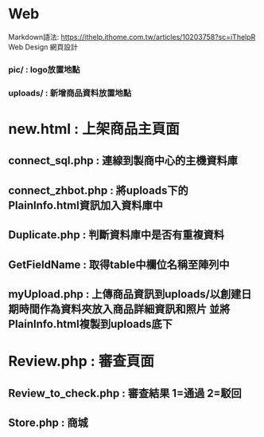 # Web
Markdown語法: https://ithelp.ithome.com.tw/articles/10203758?sc=iThelpR
Web Design 網頁設計
### pic/ : logo放置地點
### uploads/ : 新增商品資料放置地點
# new.html : 上架商品主頁面
## connect_sql.php : 連線到製商中心的主機資料庫
## connect_zhbot.php : 將uploads下的PlainInfo.html資訊加入資料庫中
## Duplicate.php : 判斷資料庫中是否有重複資料
## GetFieldName : 取得table中欄位名稱至陣列中
## myUpload.php : 上傳商品資訊到uploads/以創建日期時間作為資料夾放入商品詳細資訊和照片 並將PlainInfo.html複製到uploads底下
# Review.php : 審查頁面
## Review_to_check.php : 審查結果 1=通過 2=駁回
## Store.php : 商城